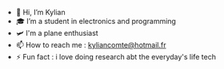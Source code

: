 - 👋 Hi, I’m Kylian
- 🎓 I’m a student in electronics and programming
- 🛩️ I'm a plane enthusiast
- 📫 How to reach me : kyliancomte@hotmail.fr
- ⚡ Fun fact : i love doing research abt the everyday's life tech

<!---
KylianComte/KylianComte is a ✨ special ✨ repository because its `README.md` (this file) appears on your GitHub profile.
You can click the Preview link to take a look at your changes.
--->
